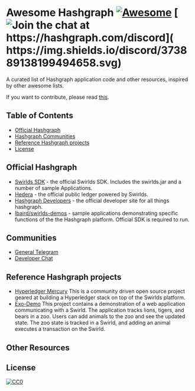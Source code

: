 # Awesome Hashgraph [![Awesome](https://cdn.rawgit.com/sindresorhus/awesome/d7305f38d29fed78fa85652e3a63e154dd8e8829/media/badge.svg)](https://github.com/sindresorhus/awesome) [![Join the chat at https://hashgraph.com/discord](	https://img.shields.io/discord/373889138199494658.svg)](https://hashgraph.com/discord)

A curated list of Hashgraph application code and other resources, inspired by other awesome lists.

If you want to contribute, please read [this](CONTRIBUTING.md).

## Table of Contents

- [Official Hashgraph](#official-hashgraph)
- [Hashgraph Communities](#communities)
- [Reference Hashgraph projects](#reference-hashgraph-projects)
- [License](#license)

## Official Hashgraph

* [Swirlds SDK](http://www.swirlds.com/download/) - the official Swirlds SDK. Includes the swirlds.jar and a number of sample Applications.
* [Hedera](https://hederahashgraph.com) - the official public ledger powered by Swirlds.
* [Hashgraph Developers](https://dev.hashgraph.com) - the official developer site for all things hashgraph.
* [lbaird/swirlds-demos](https://github.com/lbaird/swirlds-demos) - sample applications demonstrating specific functions of the the Hashgraph platform. Official SDK is required to run.

## Communities

* [General Telegram](https://t.me/hashgraph)
* [Developer Chat](https://hashgraph.com/discord)

## Reference Hashgraph projects

* [Hyperledger Mercury](https://github.com/hashgraph/hyperledger-mercury) This is a community driven open source project geared at building a Hyperledger stack on top of the Swirlds platform.
* [Exo-Demo](https://github.com/craigdrabiktxmq/exo-demo) This project contains a demonstration of a web application communicating with a Swirld. The application tracks lions, tigers, and bears in a zoo. Users can add animals to the zoo and see the updated state. The zoo state is tracked in a Swirld, and adding an animal executes a transaction on the Swirld.

## Other Resources


## License

[![CC0](http://i.creativecommons.org/p/zero/1.0/88x31.png)](http://creativecommons.org/publicdomain/zero/1.0/)
